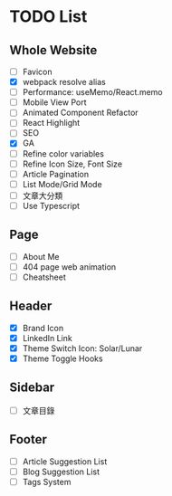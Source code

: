 # TODO List

## Whole Website

- [ ] Favicon
- [x] webpack resolve alias
- [ ] Performance: useMemo/React.memo
- [ ] Mobile View Port
- [ ] Animated Component Refactor
- [ ] React Highlight
- [ ] SEO
- [x] GA
- [ ] Refine color variables
- [ ] Refine Icon Size, Font Size
- [ ] Article Pagination
- [ ] List Mode/Grid Mode
- [ ] 文章大分類
- [ ] Use Typescript

## Page

- [ ] About Me
- [ ] 404 page web animation
- [ ] Cheatsheet

## Header

- [x] Brand Icon
- [x] LinkedIn Link
- [x] Theme Switch Icon: Solar/Lunar
- [x] Theme Toggle Hooks

## Sidebar

- [ ] 文章目錄

## Footer

- [ ] Article Suggestion List
- [ ] Blog Suggestion List
- [ ] Tags System
